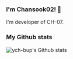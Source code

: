### I'm Chansook02! 👋
I'm developer of CH-07.

### My Github stats
![ych-bup's Github stats](https://github-readme-stats.vercel.app/api?username=ych-bup&show_icons=true&theme=tokyonight)&nbsp;
